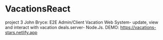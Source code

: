 # VacationsReact
project 3 John Bryce:  E2E Admin/Client Vacation Web System- update, view and interact with vacation deals.server- Node.Js.
DEMO: https://vacations-stars.netlify.app
